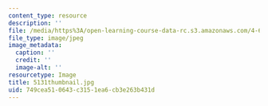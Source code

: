 ```yaml
---
content_type: resource
description: ''
file: /media/https%3A/open-learning-course-data-rc.s3.amazonaws.com/4-614-religious-architecture-and-islamic-cultures-fall-2002/749cea510643c3151ea6cb3e263b431d_5131thumbnail.jpg
file_type: image/jpeg
image_metadata:
  caption: ''
  credit: ''
  image-alt: ''
resourcetype: Image
title: 5131thumbnail.jpg
uid: 749cea51-0643-c315-1ea6-cb3e263b431d
---
```

